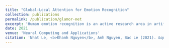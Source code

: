 ```yaml
---
title: "Global-Local Attention for Emotion Recognition"
collection: publications
permalink: /publication/glamor-net
excerpt: 'Human emotion recognition is an active research area in artificial intelligence and has made substantial progress over the past few years. Many recent works mainly focus on facial regions to infer human affection, while the surrounding context information is not effectively utilized. In this paper, we proposed a new deep network to effectively recognize human emotions using a novel global-local attention mechanism. Our network is designed to extract features from both facial and context regions independently, then learn them together using the attention module. In this way, both the facial and contextual information is used to infer human emotions, therefore enhancing the discrimination of the classifier. The intensive experiments show that our method surpasses the current state-of-the-art methods on recent emotion datasets by a fair margin. Qualitatively, our global-local attention module can extract more meaningful attention maps than previous methods. The source code and trained model of our network are available at https://github.com/minhnhatvt/glamor-net.'
date: 2021
venue: 'Neural Computing and Applications'
citation: 'Nhat Le, <b>Khanh Nguyen</b>, Anh Nguyen, Bac Le (2021). &quot;Global-Local Attention for Emotion Recognition.&quot; <i>Neural Computing and Applications</i>.'
---
```

